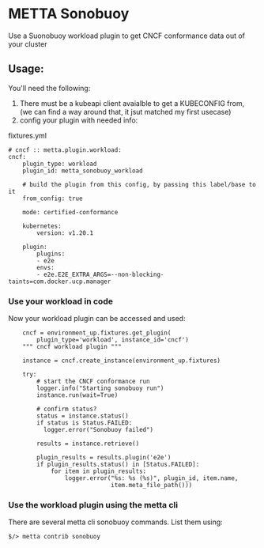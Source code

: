 # METTA Sonobuoy

Use a Suonobuoy workload plugin to get CNCF conformance data out of your cluster

## Usage:

You'll need the following:

1. There must be a kubeapi client avaialble to get a KUBECONFIG from,
   (we can find a way around that, it jsut matched my first usecase)
2. config your plugin with needed info:

fixtures.yml
```
# cncf :: metta.plugin.workload:
cncf:
    plugin_type: workload
    plugin_id: metta_sonobuoy_workload

    # build the plugin from this config, by passing this label/base to it
    from_config: true

    mode: certified-conformance

    kubernetes:
        version: v1.20.1

    plugin:
        plugins:
        - e2e
        envs:
        - e2e.E2E_EXTRA_ARGS=--non-blocking-taints=com.docker.ucp.manager

```

### Use your workload in code

Now your workload plugin can be accessed and used:

```
    cncf = environment_up.fixtures.get_plugin(
        plugin_type='workload', instance_id='cncf')
    """ cncf workload plugin """

    instance = cncf.create_instance(environment_up.fixtures)

    try:
        # start the CNCF conformance run
        logger.info("Starting sonobuoy run")
        instance.run(wait=True)

        # confirm status?
        status = instance.status()
        if status is Status.FAILED:
          logger.error("Sonobuoy failed")

        results = instance.retrieve()

        plugin_results = results.plugin('e2e')
        if plugin_results.status() in [Status.FAILED]:
            for item in plugin_results:
                logger.error("%s: %s (%s)", plugin_id, item.name,
                             item.meta_file_path()))
```

### Use the workload plugin using the metta cli

There are several metta cli sonobuoy commands.  List them using:

```
$/> metta contrib sonobuoy
```

